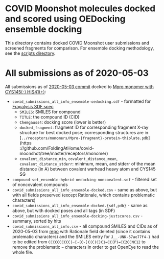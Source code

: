 # COVID Moonshot molecules docked and scored using OEDocking ensemble docking

This directory contains docked COVID Moonshot user submissions and screened fragments for comparison.
For ensemble docking methodology, see the [scripts directory](../scripts).

# All submissions as of 2020-05-03

All submissions as of [2020-05-03 commit](https://github.com/postera-ai/COVID_moonshot_submissions/blob/709a4e1d82e9dd6c12c2df811decdef41d33c559/covid_submissions_all_info.csv) docked to [Mpro monomer with CYS145(-) HIS41(+)](https://github.com/FoldingAtHome/covid-moonshot/tree/master/receptors/monomer):
* `covid_submissions_all_info_ensemble-oedocking.sdf` - formatted for [Fragalysis SDF spec](https://discuss.postera.ai/t/providing-computed-poses-for-others-to-look-at/1155/8)
  * `SMILES`: SMILES for compound
  * `TITLE`: the compound ID (CID)
  * `Chemgauss4`: docking score (lower is better)
  * `docked_fragment`: fragment ID for corresponding fragment X-ray structure for best docked pose; corresponding structures are in [`../receptors/monomers/Mpro-{fragment}-protein-thiolate.pdb`](https\
://github.com/FoldingAtHome/covid-moonshot/tree/master/receptors/monomer)
  * `covalent_distance_min`, `covalent_distance_mean`, `covalent_distance_stderr`: minimum, mean, and stderr of the mean distance (in A) between covalent warhead heavy atom and CYS145 SG
* `compound-set_ensemble-hybrid-oedocking-noncovalent.sdf` - filtered set of noncovalent compounds
* `covid_submissions_all_info_ensemble-docked.csv` - same as above, but with all fields preserved (except Rationale, which contains problematic characters)
* `covid_submissions_all_info_ensemble-docked.{sdf,pdb}` - same as above, but with docked poses and all tags (in SDF)
* `covid_submissions_all_info_ensemble-docking-justscores.csv` - summary, sorted by hits
* `covid_submissions_all_info.csv` - all compound SMILES and CIDs as of 2020-05-03 from [repo](https://github.com/postera-ai/COVID_moonshot_submissions/blob/709a4e1d82e9dd6c12c2df811decdef41d33c559/covid_submissions_all_info.csv) with Rationale field deleted (since it contains prolematic characters) and the SMILES entry for `J__-UNK-57ae77f4-1` had to be edited from `CCCCCCCCCC(~C~[O-]C(C)C)C1=CC(P)=CC2CCNC12` to remove the problematic `~` characters in order to get OpenEye to read the whole file.
